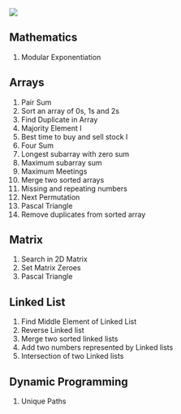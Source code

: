 ![](https://takeuforward.org/wp-content/uploads/2022/01/Strivers-SDE-Sheet-1-768x384.webp)


## Mathematics

1. Modular Exponentiation

## Arrays

1. Pair Sum
2. Sort an array of 0s, 1s and 2s
3. Find Duplicate in Array
4. Majority Element I
5. Best time to buy and sell stock I
6. Four Sum
7. Longest subarray with zero sum
8. Maximum subarray sum
9.  Maximum Meetings
10. Merge two sorted arrays
11. Missing and repeating numbers
12. Next Permutation
13. Pascal Triangle
14. Remove duplicates from sorted array

## Matrix

1. Search in 2D Matrix
2. Set Matrix Zeroes
3. Pascal Triangle

## Linked List

1. Find Middle Element of Linked List
2. Reverse Linked list
3. Merge two sorted linked lists
4. Add two numbers represented by Linked lists
5. Intersection of two Linked lists

## Dynamic Programming

1. Unique Paths
